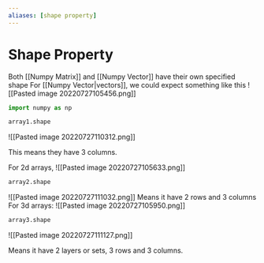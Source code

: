 ```yaml
---
aliases: [shape property]
---
```

# Shape Property
Both [[Numpy Matrix]] and  [[Numpy Vector]] have their own specified shape
For [[Numpy Vector|vectors]],  we could expect something like this
![[Pasted image 20220727105456.png]]

```python
import numpy as np

array1.shape
```

![[Pasted image 20220727110312.png]]

This means they have 3 columns. 

For 2d arrays, 
![[Pasted image 20220727105633.png]]

```python
array2.shape
```
![[Pasted image 20220727111032.png]]
 Means it have 2 rows and 3 columns
For 3d arrays:
![[Pasted image 20220727105950.png]]

```python
array3.shape
```
![[Pasted image 20220727111127.png]]

Means it have 2 layers or sets, 3 rows and 3 columns.





